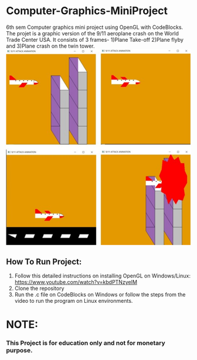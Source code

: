 # Computer-Graphics-MiniProject

6th sem Computer graphics mini project using OpenGL with CodeBlocks.
The projet is a graphic version of the 9/11 aeroplane crash on the World Trade Center USA.
It consists of 3 frames- 1)Plane Take-off 2)Plane flyby and 3)Plane crash on the twin tower.
![](images/lastflight.jpg)

## How To Run Project:
1) Follow this detailed instructions on installing OpenGL on Windows/Linux: https://www.youtube.com/watch?v=kbdPTNzyeIM
2) Clone the repository
3) Run the .c file on CodeBlocks on Windows or follow the steps from the video to run the program on Linux environments.

# NOTE:
### This Project is for education only and not for monetary purpose.
